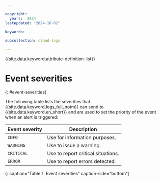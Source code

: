 ```yaml
---

copyright:
  years:  2024
lastupdated: "2024-10-02"

keywords:

subcollection: cloud-logs

---
```


{{site.data.keyword.attribute-definition-list}}

# Event severities
{: #event-severities}


The following table lists the severities that {{site.data.keyword.logs_full_notm}} can send to {{site.data.keyword.en_short}} and are used to set the priority of the event when an alert is triggered:


| Event severity       | Description |
|----------------------|-------------|
| `INFO`               | Use for information purposes. |
| `WARNING`            | Use to issue a warning. |
| `CRITICAL`           | Use to report critical situations. |
| `ERROR`              | Use to report errors detected. |
{: caption="Table 1. Event severities" caption-side="bottom"}
